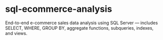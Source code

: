 # sql-ecommerce-analysis
End-to-end e-commerce sales data analysis using SQL Server — includes SELECT, WHERE, GROUP BY, aggregate functions, subqueries, indexes, and views.
